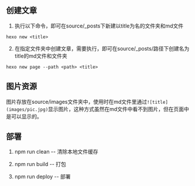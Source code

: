 ## 创建文章

1. 执行以下命令，即可在source/_posts下新建以title为名的文件夹和md文件

```
hexo new <title>
```

2. 在指定文件夹中创建文章，需要执行，即可在source/_posts/<path>路径下创建名为title的md文件和文件夹
```
hexo new page --path <path> <title>
```

## 图片资源

图片存放在source/images文件夹中，使用时在md文件里通过`![title](images/pic.jpg)`显示图片，这种方式虽然在md文件中看不到图片，但在页面中是可以显示的。

## 部署

1. npm run clean -- 清除本地文件缓存

2. npm run build  -- 打包

3. npm run deploy  -- 部署